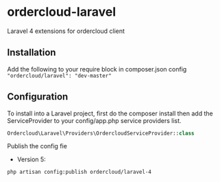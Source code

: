 # ordercloud-laravel
Laravel 4 extensions for ordercloud client

## Installation
Add the following to your require block in composer.json config
``` "ordercloud/laravel": "dev-master" ```

## Configuration
To install into a Laravel project, first do the composer install then add the ServiceProvider to your config/app.php service providers list.
```php 
Ordercloud\Laravel\Providers\OrdercloudServiceProvider::class 
```

Publish the config fie
- Version 5: 
```
php artisan config:publish ordercloud/laravel-4
```
